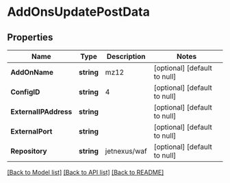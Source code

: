 # AddOnsUpdatePostData

## Properties
Name | Type | Description | Notes
------------ | ------------- | ------------- | -------------
**AddOnName** | **string** | mz12 | [optional] [default to null]
**ConfigID** | **string** | 4 | [optional] [default to null]
**ExternalIPAddress** | **string** |  | [optional] [default to null]
**ExternalPort** | **string** |  | [optional] [default to null]
**Repository** | **string** | jetnexus/waf | [optional] [default to null]

[[Back to Model list]](../README.md#documentation-for-models) [[Back to API list]](../README.md#documentation-for-api-endpoints) [[Back to README]](../README.md)

